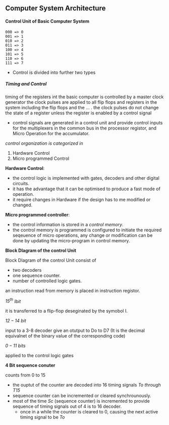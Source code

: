 ## Computer System Architecture

#### Control Unit of Basic Computer System

```
000 => 0
001 => 1
010 => 2
011 => 3
100 => 4
101 => 5
110 => 6
111 => 7
```
- Control is divided into further two types

##### Timing and Control

timing of the registers int the basic computer is controlled by a master
clock generator the clock pulses are applied to all flip flops and 
registers in the system including the flip flops and the ... .
the clock pulses do not change the state of a register unless the 
register is enabled by a control signal

- control signals are generated in a control unit and provide control inputs
  for the multiplexers in the common bus in the processor registor, and Micro 
  Operation for the accumulator.

*control organization is categorized in*
1. Hardware Control
2. Micro programmed Control

**Hardware Control**:
- the control logic is implemented with gates, decoders and other digital circuits.
- it has the advantage that it can be optimised to produce a fast mode of operation.
- it require changes in Hardware if the design has to me modified or changed.

**Micro programmed controller**:
- the control information is stored in a *control memory*.
- the control memory is programmed is configured to initiate the required seqeuence of 
  micro operations, any change or modification can be done by updating the micro-program in
  control memory.

**Block DIagram of the control Unit**

Block DIagram of the control Unit consist of 
- two decoders
- one sequence counter.
- number of controlled logic gates.

an instruction read from memory is placed in instruction registor.

*$15^{th}$ Ibit*

it is transferred to a flip-flop deseginated by the symobol I.

*$12-14$ bit*

input to a 3-8 decoder give an otutput to Do to D7 (It is the decimal equivalnet of the 
binary value of the corresponding code)

*$0-11$ bits*

applied to the control logic gates

**$4$ Bit sequence conuter**

counts from 0 to 15 

- the ouptut of the counter are decoded into 16 timing signals *To through T15*
- sequence counter can be incremented or cleared synchrounously.
- most of the time *Sc* (sequence counter) is incremented to provide sequence of timing signals
  out of 4 is to 16 decoder.
  - once in a while the counter is cleared to 0, causing the next active timing signal to be *To*


